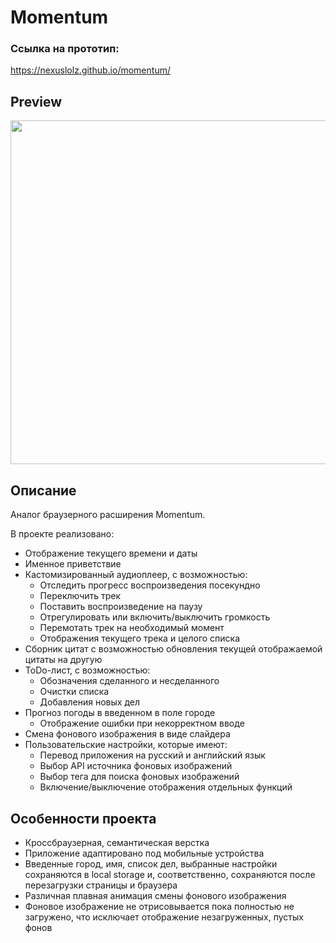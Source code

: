 # Momentum
### Ссылка на прототип:
https://nexuslolz.github.io/momentum/

## Preview

<img src='assets/img/momentum.gif' width='550'>

## Описание

Аналог браузерного расширения Momentum.

В проекте реализовано:
- Отображение текущего времени и даты
- Именное приветствие
- Кастомизированный аудиоплеер, с возможностью:
     - Отследить прогресс воспроизведения посекундно
     - Переключить трек
     - Поставить воспроизведение на паузу
     - Отрегулировать или включить/выключить громкость
     - Перемотать трек на необходимый момент
     - Отображения текущего трека и целого списка
 - Сборник цитат с возможностью обновления текущей отображаемой цитаты на другую
 - ToDo-лист, с возможностью:
      - Обозначения сделанного и несделанного
      - Очистки списка
      - Добавления новых дел
  - Прогноз погоды в введенном в поле городе
      - Отображение ошибки при некорректном вводе
  - Смена фонового изображения в виде слайдера
  - Пользовательские настройки, которые имеют:
      - Перевод приложения на русский и английский язык
      - Выбор API источника фоновых изображений
      - Выбор тега для поиска фоновых изображений
      - Включение/выключение отображения отдельных функций

## Особенности проекта

- Кроссбраузерная, семантическая верстка
- Приложение адаптировано под мобильные устройства
- Введенные город, имя, список дел, выбранные настройки сохраняются в local storage и, соответственно, сохраняются после перезагрузки страницы и браузера
- Различная плавная анимация смены фонового изображения
- Фоновое изображение не отрисовывается пока полностью не загружено, что исключает отображение незагруженных, пустых фонов
